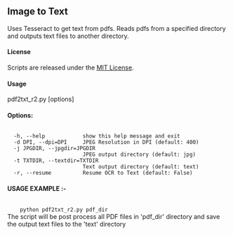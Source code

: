 ## Image to Text

Uses Tesseract to get text from pdfs. Reads pdfs from a specified directory and outputs text files to another directory. 

#### License

Scripts are released under the [MIT License](https://github.com/soodoku/Lat-Long-to-Zip/blob/master/License%20for%20Scripts.md).

#### Usage

pdf2txt_r2.py [options] <pdf directory>

#### Options:
<pre><code>
  -h, --help            show this help message and exit
  -d DPI, --dpi=DPI     JPEG Resolution in DPI (default: 400)
  -j JPGDIR, --jpgdir=JPGDIR
                        JPEG output directory (default: jpg)
  -t TXTDIR, --textdir=TXTDIR
                        Text output directory (default: text)
  -r, --resume          Resume OCR to Text (default: False)
</code></pre>             

#### USAGE EXAMPLE :-
<code>
    python pdf2txt_r2.py pdf_dir
</code>  
    The script will be post process all PDF files in 'pdf_dir' directory and save
    the output text files to the 'text' directory
